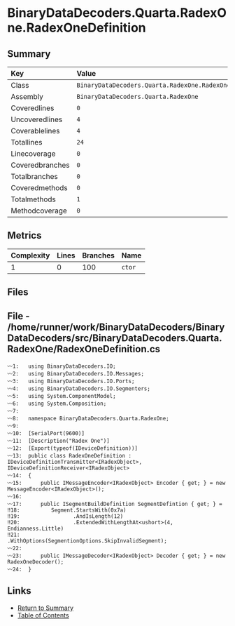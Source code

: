 ﻿# BinaryDataDecoders.Quarta.RadexOne.RadexOneDefinition

## Summary

| Key             | Value                                                   |
| :-------------- | :------------------------------------------------------ |
| Class           | `BinaryDataDecoders.Quarta.RadexOne.RadexOneDefinition` |
| Assembly        | `BinaryDataDecoders.Quarta.RadexOne`                    |
| Coveredlines    | `0`                                                     |
| Uncoveredlines  | `4`                                                     |
| Coverablelines  | `4`                                                     |
| Totallines      | `24`                                                    |
| Linecoverage    | `0`                                                     |
| Coveredbranches | `0`                                                     |
| Totalbranches   | `0`                                                     |
| Coveredmethods  | `0`                                                     |
| Totalmethods    | `1`                                                     |
| Methodcoverage  | `0`                                                     |

## Metrics

| Complexity | Lines | Branches | Name    |
| :--------- | :---- | :------- | :------ |
| 1          | 0     | 100      | `ctor`  |

## Files

## File - /home/runner/work/BinaryDataDecoders/BinaryDataDecoders/src/BinaryDataDecoders.Quarta.RadexOne/RadexOneDefinition.cs

```CSharp
〰1:   using BinaryDataDecoders.IO;
〰2:   using BinaryDataDecoders.IO.Messages;
〰3:   using BinaryDataDecoders.IO.Ports;
〰4:   using BinaryDataDecoders.IO.Segmenters;
〰5:   using System.ComponentModel;
〰6:   using System.Composition;
〰7:   
〰8:   namespace BinaryDataDecoders.Quarta.RadexOne;
〰9:   
〰10:  [SerialPort(9600)]
〰11:  [Description("Radex One")]
〰12:  [Export(typeof(IDeviceDefinition))]
〰13:  public class RadexOneDefinition : IDeviceDefinitionTransmitter<IRadexObject>, IDeviceDefinitionReceiver<IRadexObject>
〰14:  {
〰15:      public IMessageEncoder<IRadexObject> Encoder { get; } = new MessageEncoder<IRadexObject>();
〰16:  
〰17:      public ISegmentBuildDefinition SegmentDefintion { get; } =
‼18:          Segment.StartsWith(0x7a)
‼19:                 .AndIsLength(12)
‼20:                 .ExtendedWithLengthAt<ushort>(4, Endianness.Little)
‼21:                 .WithOptions(SegmentionOptions.SkipInvalidSegment);
〰22:  
〰23:      public IMessageDecoder<IRadexObject> Decoder { get; } = new RadexOneDecoder();
〰24:  }
```

## Links

* [Return to Summary](Summary.md)
* [Table of Contents](../TOC.md)

